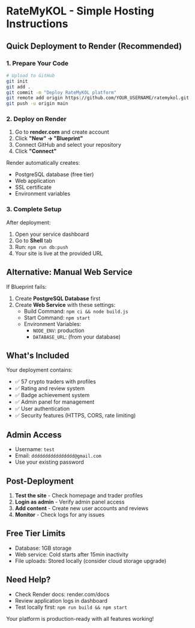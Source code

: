 # RateMyKOL - Simple Hosting Instructions

## Quick Deployment to Render (Recommended)

### 1. Prepare Your Code
```bash
# Upload to GitHub
git init
git add .
git commit -m "Deploy RateMyKOL platform"
git remote add origin https://github.com/YOUR_USERNAME/ratemykol.git
git push -u origin main
```

### 2. Deploy on Render
1. Go to **render.com** and create account
2. Click **"New" → "Blueprint"**
3. Connect GitHub and select your repository
4. Click **"Connect"**

Render automatically creates:
- PostgreSQL database (free tier)
- Web application
- SSL certificate
- Environment variables

### 3. Complete Setup
After deployment:
1. Open your service dashboard
2. Go to **Shell** tab
3. Run: `npm run db:push`
4. Your site is live at the provided URL

## Alternative: Manual Web Service

If Blueprint fails:
1. Create **PostgreSQL Database** first
2. Create **Web Service** with these settings:
   - Build Command: `npm ci && node build.js`
   - Start Command: `npm start`
   - Environment Variables:
     - `NODE_ENV`: production
     - `DATABASE_URL`: (from your database)

## What's Included

Your deployment contains:
- ✅ 57 crypto traders with profiles
- ✅ Rating and review system
- ✅ Badge achievement system
- ✅ Admin panel for management
- ✅ User authentication
- ✅ Security features (HTTPS, CORS, rate limiting)

## Admin Access
- Username: `test`
- Email: `dddddddddddddddd@gmail.com`
- Use your existing password

## Post-Deployment

1. **Test the site** - Check homepage and trader profiles
2. **Login as admin** - Verify admin panel access
3. **Add content** - Create new user accounts and reviews
4. **Monitor** - Check logs for any issues

## Free Tier Limits
- Database: 1GB storage
- Web service: Cold starts after 15min inactivity
- File uploads: Stored locally (consider cloud storage upgrade)

## Need Help?
- Check Render docs: render.com/docs
- Review application logs in dashboard
- Test locally first: `npm run build && npm start`

Your platform is production-ready with all features working!